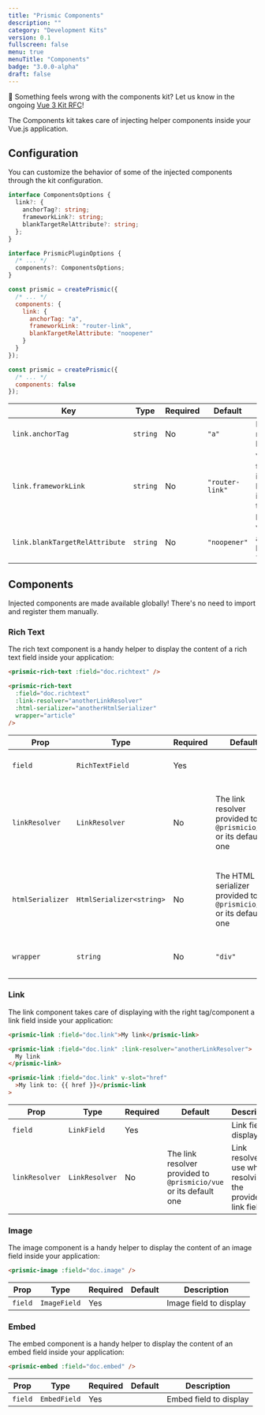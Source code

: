 ```yaml
---
title: "Prismic Components"
description: ""
category: "Development Kits"
version: 0.1
fullscreen: false
menu: true
menuTitle: "Components"
badge: "3.0.0-alpha"
draft: false
---
```


<d-alert type="info">

🤔 Something feels wrong with the components kit? Let us know in the ongoing [Vue 3 Kit RFC](https://github.com/prismicio/prismic-vue/issues/46)!

</d-alert>

The Components kit takes care of injecting helper components inside your Vue.js application.

## Configuration

You can customize the behavior of some of the injected components through the kit configuration.

<style>
  .code-group {
    margin-top: 16px;
    margin-bottom: 40px;
  }

  code .token.builtin {
    color: #bef264;
  }
</style>

<d-code-group>
  <d-code-block label="Interface" active>

```typescript
interface ComponentsOptions {
  link?: {
    anchorTag?: string;
    frameworkLink?: string;
    blankTargetRelAttribute?: string;
  };
}

interface PrismicPluginOptions {
  /* ... */
  components?: ComponentsOptions;
}
```

  </d-code-block>
  <d-code-block label="Defaults">

```javascript
const prismic = createPrismic({
  /* ... */
  components: {
    link: {
      anchorTag: "a",
      frameworkLink: "router-link",
      blankTargetRelAttribute: "noopener"
    }
  }
});
```

  </d-code-block>
  <d-code-block label="Disabling the Kit">

```javascript
const prismic = createPrismic({
  /* ... */
  components: false
});
```

  </d-code-block>
</d-code-group>

| Key                            | Type     | Required | Default         | Description                                                                                        |
| ------------------------------ | -------- | -------- | --------------- | -------------------------------------------------------------------------------------------------- |
| `link.anchorTag`               | `string` | No       | `"a"`           | HTML tag to render external links                                                                  |
| `link.frameworkLink`           | `string` | No       | `"router-link"` | Vue component to use to render internal links, has to receive its `href` value through a `to` prop |
| `link.blankTargetRelAttribute` | `string` | No       | `"noopener"`    | Value of the `rel` attribute on links with `target="_blank"`                                       |

## Components

<d-alert type="info">

Injected components are made available globally! There's no need to import and register them manually.

</d-alert>

### Rich Text

The rich text component is a handy helper to display the content of a rich text field inside your application:

<d-code-group>
  <d-code-block label="Basic" active>

```html
<prismic-rich-text :field="doc.richtext" />
```

  </d-code-block>
  <d-code-block label="Manual">

```html
<prismic-rich-text
  :field="doc.richtext"
  :link-resolver="anotherLinkResolver"
  :html-serializer="anotherHtmlSerializer"
  wrapper="article"
/>
```

  </d-code-block>
</d-code-group>

<d-table-container>

| Prop             | Type                     | Required | Default                                                             | Description                                                         |
| ---------------- | ------------------------ | -------- | ------------------------------------------------------------------- | ------------------------------------------------------------------- |
| `field`          | `RichTextField`          | Yes      |                                                                     | Rich text field to display                                          |
| `linkResolver`   | `LinkResolver`           | No       | The link resolver provided to `@prismicio/vue` or its default one   | Link resolver to use when resolving links inside the provided field |
| `htmlSerializer` | `HtmlSerializer<string>` | No       | The HTML serializer provided to `@prismicio/vue` or its default one | HTML serializer to use when serializing the provided field          |
| `wrapper`        | `string`                 | No       | `"div"`                                                             | Wrapper tag used to wrap output                                     |

</d-table-container>

### Link

The link component takes care of displaying with the right tag/component a link field inside your application:

<d-code-group>
  <d-code-block label="Basic" active>

```html
<prismic-link :field="doc.link">My link</prismic-link>
```

  </d-code-block>
  <d-code-block label="Manual">

```html
<prismic-link :field="doc.link" :link-resolver="anotherLinkResolver">
  My link
</prismic-link>
```

  </d-code-block>
  <d-code-block label="With Slot">

```html
<prismic-link :field="doc.link" v-slot="href"
  >My link to: {{ href }}</prismic-link
>
```

  </d-code-block>
</d-code-group>

<d-table-container>

| Prop           | Type           | Required | Default                                                           | Description                                                 |
| -------------- | -------------- | -------- | ----------------------------------------------------------------- | ----------------------------------------------------------- |
| `field`        | `LinkField`    | Yes      |                                                                   | Link field to display                                       |
| `linkResolver` | `LinkResolver` | No       | The link resolver provided to `@prismicio/vue` or its default one | Link resolver to use when resolving the provided link field |

</d-table-container>

### Image

The image component is a handy helper to display the content of an image field inside your application:

<d-code-group>
  <d-code-block label="Basic" active>

```html
<prismic-image :field="doc.image" />
```

  </d-code-block>
</d-code-group>

<d-table-container>

| Prop    | Type         | Required | Default | Description            |
| ------- | ------------ | -------- | ------- | ---------------------- |
| `field` | `ImageField` | Yes      |         | Image field to display |

</d-table-container>

### Embed

The embed component is a handy helper to display the content of an embed field inside your application:

<d-code-group>
  <d-code-block label="Basic" active>

```html
<prismic-embed :field="doc.embed" />
```

  </d-code-block>
</d-code-group>

<d-table-container>

| Prop    | Type         | Required | Default | Description            |
| ------- | ------------ | -------- | ------- | ---------------------- |
| `field` | `EmbedField` | Yes      |         | Embed field to display |

</d-table-container>

